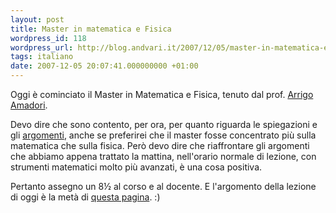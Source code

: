 ```yaml
---
layout: post
title: Master in matematica e Fisica
wordpress_id: 118
wordpress_url: http://blog.andvari.it/2007/12/05/master-in-matematica-e-fisica/
tags: italiano
date: 2007-12-05 20:07:41.000000000 +01:00
---
```

Oggi è cominciato il Master in Matematica e Fisica, tenuto dal prof. <a href="http://www.arrigoamadori.com">Arrigo Amadori</a>.

Devo dire che sono contento, per ora, per quanto riguarda le spiegazioni e gli <a href="http://www.arrigoamadori.com/lezioni/MasterLiceale/MasterLiceale.htm">argomenti</a>, anche se preferirei che il master fosse concentrato più sulla matematica che sulla fisica. Però devo dire che riaffrontare gli argomenti che abbiamo appena trattato la mattina, nell'orario normale di lezione, con strumenti matematici molto più avanzati, è una cosa positiva.

Pertanto assegno un 8½ al corso e al docente. E l'argomento della lezione di oggi è la metà di <a href="http://www.arrigoamadori.com/lezioni/Miscellanea/2/MetodiMatFis.htm">questa pagina</a>.  :)
